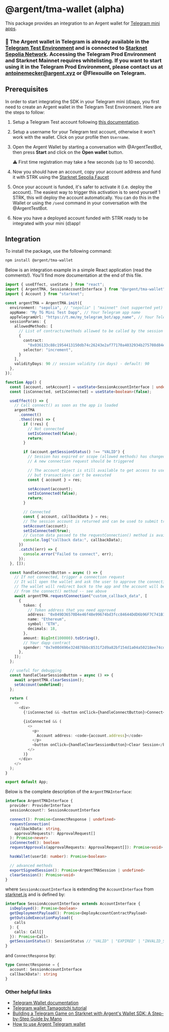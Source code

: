 # @argent/tma-wallet (alpha)

This package provides an integration to an Argent wallet for [Telegram mini apps](https://core.telegram.org/bots/webapps).

### 🚨 The Argent wallet in Telegram is already available in the [Telegram Test Environment](https://core.telegram.org/bots/webapps#testing-mini-apps) and is connected to [Starknet Sepolia Network](https://sepolia.voyager.online/). Accessing the Telegram Prod Environment and Starknet Mainnet requires whitelisting. If you want to start using it in the Telegram Prod Environment, please contact us at antoinemecker@argent.xyz or @Flexouille on Telegram.


## Prerequisites

In order to start integrating the SDK in your Telegram mini (d)app, you first need to create an Argent wallet in the Telegram Test Environment. Here are the steps to follow:

1. Setup a Telegram Test account following [this documentation](https://core.telegram.org/bots/webapps#testing-mini-apps).

2. Setup a username for your Telegram test account, otherwise it won't work with the wallet. Click on your profile then `Username`.

3. Open the Argent Wallet by starting a conversation with @ArgentTestBot, then press **Start** and click on the **Open wallet** button.

   :warning: First time registration may take a few seconds (up to 10 seconds).

4. Now you should have an account, copy your account address and fund it with STRK using the [Starknet Sepolia Faucet](https://starknet-faucet.vercel.app/)

5. Once your account is funded, it's safer to activate it (i.e. deploy the account). The easiest way to trigger this activation is to send yourself 1 STRK, this will deploy the account automatically. You can do this in the Wallet or using the `/send` command in your conversation with the @ArgentTestBot.

6. Now you have a deployed account funded with STRK ready to be integrated with your mini (d)app!

## Integration

To install the package, use the following command:

```sh
npm install @argent/tma-wallet
```

Below is an integration example in a simple React application (read the comments!). You'll find more documentation at the end of this file.

```typescript
import { useEffect, useState } from "react";
import { ArgentTMA, SessionAccountInterface } from "@argent/tma-wallet";
import { Account } from "starknet";

const argentTMA = ArgentTMA.init({
  environment: "sepolia", // "sepolia" | "mainnet" (not supperted yet)
  appName: "My TG Mini Test Dapp", // Your Telegram app name
  appTelegramUrl: "https://t.me/my_telegram_bot/app_name", // Your Telegram app URL
  sessionParams: {
    allowedMethods: [
      // List of contracts/methods allowed to be called by the session key
      {
        contract:
          "0x036133c88c1954413150db74c26243e2af77170a4032934b275708d84ec5452f",
        selector: "increment",
      }
    ],
    validityDays: 90 // session validity (in days) - default: 90
  },
});

function App() {
  const [account, setAccount] = useState<SessionAccountInterface | undefined>();
  const [isConnected, setIsConnected] = useState<boolean>(false);

  useEffect(() => {
    // Call connect() as soon as the app is loaded
    argentTMA
      .connect()
      .then((res) => {
        if (!res) {
          // Not connected
          setIsConnected(false);
          return;
        }

        if (account.getSessionStatus() !== "VALID") {
          // Session has expired or scope (allowed methods) has changed
          // A new connection request should be triggered

          // The account object is still available to get access to user's address
          // but transactions can't be executed
          const { account } = res;

          setAccount(account);
          setIsConnected(false);
          return;
        }

        // Connected
        const { account, callbackData } = res;
        // The session account is returned and can be used to submit transactions
        setAccount(account);
        setIsConnected(true);
        // Custom data passed to the requestConnection() method is available here
        console.log("callback data:", callbackData);
      })
      .catch((err) => {
        console.error("Failed to connect", err);
      });
  }, []);

  const handleConnectButton = async () => {
    // If not connected, trigger a connection request
    // It will open the wallet and ask the user to approve the connection
    // The wallet will redirect back to the app and the account will be available
    // from the connect() method -- see above
    await argentTMA.requestConnection("custom_callback_data", [
      {
        token: {
          // Token address that you need approved
          address: "0x049D36570D4e46f48e99674bd3fcc84644DdD6b96F7C741B1562B82f9e004dC7",
          name: "Ethereum",
          symbol: "ETH",
          decimals: 18,
        },
        amount: BigInt(100000).toString(),
        // Your dapp contract
        spender: "0x7e00d496e324876bbc8531f2d9a82bf154d1a04a50218ee74cdd372f75a551a",
      },
    ]);
  };

  // useful for debugging
  const handleClearSessionButton = async () => {
    await argentTMA.clearSession();
    setAccount(undefined);
  };

  return (
    <>
      <div>
        {!isConnected && <button onClick={handleConnectButton}>Connect</button>}

        {isConnected && (
          <>
            <p>
              Account address: <code>{account.address}</code>
            </p>
            <button onClick={handleClearSessionButton}>Clear Session</button>
          </>
        )}
      </div>
    </>
  );
}

export default App;
```

Below is the complete description of the `ArgentTMAInterface`:

```typescript
interface ArgentTMAInterface {
  provider: ProviderInterface
  sessionAccount?: SessionAccountInterface

  connect(): Promise<ConnectResponse | undefined>
  requestConnection(
    callbackData: string,
    approvalRequests?: ApprovalRequest[]
  ): Promise<never>
  isConnected(): boolean
  requestApprovals(approvalRequests: ApprovalRequest[]): Promise<void>

  hasWallet(userId: number): Promise<boolean>

  // advanced methods
  exportSignedSession(): Promise<ArgentTMASession | undefined>
  clearSession(): Promise<void>
}
```

where `SessionAccountInterface` is extending the `AccountInterface` from [starknet.js](https://starknetjs.com/docs/API/classes/AccountInterface) and is defined by:

```typescript
interface SessionAccountInterface extends AccountInterface {
  isDeployed(): Promise<boolean>
  getDeploymentPayload(): Promise<DeployAccountContractPayload>
  getOutsideExecutionPayload({
    calls
  }: {
    calls: Call[]
  }): Promise<Call>
  getSessionStatus(): SessionStatus // "VALID" | "EXPIRED" | "INVALID_SCOPE"
}
```

and `ConnectResponse` by:

```typescript
type ConnectResponse = {
  account: SessionAccountInterface
  callbackData?: string
}
```

### Other helpful links

- [Telegram Wallet documentation](https://docs.argent.xyz/argent-wallets/telegram-wallet)
- [Telegram wallet Tamagotchi tutorial](https://www.argent.xyz/blog/argent-telegram-tamagotchi)
- [Building a Telegram Game on Starknet with Argent's Wallet SDK: A Step-by-Step Guide by Mano](https://hackmd.io/@manoah22/Sk_eRyi1Jx#Building-a-Telegram-Game-on-Starknet-with-Argents-Wallet-SDK-A-Step-by-Step-Guide)
- [How to use Argent Telegram wallet](https://www.argent.xyz/blog/how-to-use-argent-telegram-wallet)